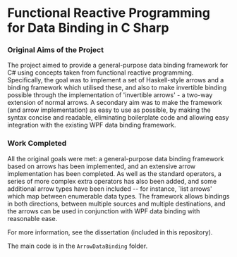 # Functional Reactive Programming for Data Binding in C Sharp

### Original Aims of the Project

The project aimed to provide a general-purpose data binding framework for C# using concepts taken from functional reactive programming. Specifically, the goal was to implement a set of Haskell-style arrows and a binding framework which utilised these, and also to make invertible binding possible through the implementation of 'invertible arrows' - a two-way extension of normal arrows. A secondary aim was to make the framework (and arrow implementation) as easy to use as possible, by making the syntax concise and readable, eliminating boilerplate code and allowing easy integration with the existing WPF data binding framework.

### Work Completed

All the original goals were met: a general-purpose data binding framework based on arrows has been implemented, and an extensive arrow implementation has been completed. As well as the standard operators, a series of more complex extra operators has also been added, and some additional arrow types have been included -- for instance, `list arrows' which map between enumerable data types. The framework allows bindings in both directions, between multiple sources and multiple destinations, and the arrows can be used in conjunction with WPF data binding with reasonable ease.

For more information, see the dissertation (included in this repository).

The main code is in the `ArrowDataBinding` folder.
